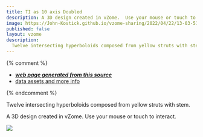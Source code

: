 ```yaml
---
title: TI as 10 axis Doubled
description: A 3D design created in vZome.  Use your mouse or touch to interact.
image: https://John-Kostick.github.io/vzome-sharing/2022/04/22/13-03-51-TI-as-10-axis-Doubled/TI-as-10-axis-Doubled.png
published: false
layout: vzome
description:
  Twelve intersecting hyperboloids composed from yellow struts with stem.
---
```


{% comment %}
 - [***web page generated from this source***](<https://John-Kostick.github.io/vzome-sharing/2022/04/22/TI-as-10-axis-Doubled-13-03-51.html>)
 - [data assets and more info](<https://github.com/John-Kostick/vzome-sharing/tree/main/2022/04/22/13-03-51-TI-as-10-axis-Doubled/>)
 
{% endcomment %}

  Twelve intersecting hyperboloids composed from yellow struts with stem.

A 3D design created in vZome.  Use your mouse or touch to interact.

<vzome-viewer style="width: 100%; height: 65vh;"
       src="https://John-Kostick.github.io/vzome-sharing/2022/04/22/13-03-51-TI-as-10-axis-Doubled/TI-as-10-axis-Doubled.vZome" >
  <img src="https://John-Kostick.github.io/vzome-sharing/2022/04/22/13-03-51-TI-as-10-axis-Doubled/TI-as-10-axis-Doubled.png" />
</vzome-viewer>
